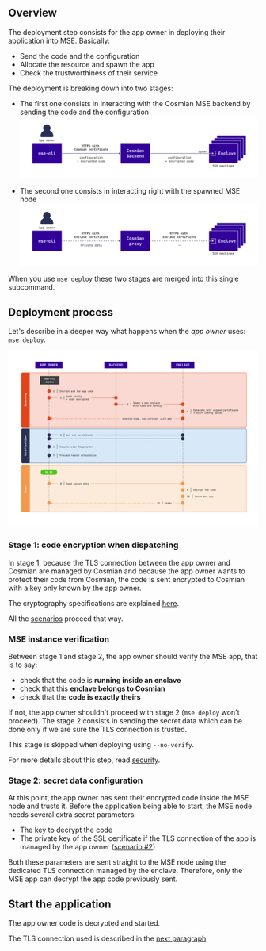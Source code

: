 ## Overview

The deployment step consists for the app owner in deploying their application into MSE. Basically:

- Send the code and the configuration
- Allocate the resource and spawn the app
- Check the trustworthiness of their service

The deployment is breaking down into two stages: 

- The first one consists in interacting with the Cosmian MSE backend by sending the code and the configuration
![](./images/deploy-stage-1.png)

- The second one consists in interacting right with the spawned MSE node
  ![](./images/deploy-stage-2.png)

When you use `mse deploy` these two stages are merged into this single subcommand.


## Deployment process

Let's describe in a deeper way what happens when the *app owner* uses: `mse deploy`.

![](./images/deploy-process.png)

### Stage 1: code encryption when dispatching

In stage 1, because the TLS connection between the app owner and Cosmian are managed by Cosmian and because the app owner wants to protect their code from Cosmian, the code is sent encrypted to Cosmian with a key only known by the app owner. 

The cryptography specifications are explained [here](security.md).

All the [scenarios](./scenarios.md) proceed that way. 

### MSE instance verification

Between stage 1 and stage 2, the app owner should verify the MSE app, that is to say:

- check that the code is **running inside an enclave**
- check that this **enclave belongs to Cosmian**
- check that the **code is exactly theirs**

If not, the app owner shouldn't proceed with stage 2 (`mse deploy` won't proceed). The stage 2 consists in sending the secret data which can be done only if we are sure the TLS connection is trusted.

This stage is skipped when deploying using `--no-verify`.

For more details about this step, read [security](security.md).

### Stage 2: secret data configuration

At this point, the app owner has sent their encrypted code inside the MSE node and trusts it. 
Before the application being able to start, the MSE node needs several extra secret parameters:

- The key to decrypt the code
- The private key of the SSL certificate if the TLS connection of the app is managed by the app owner ([scenario #2](./scenarios.md#app-owner-trust-approach-fully-encrypted-saas))

Both these parameters are sent straight to the MSE node using the dedicated TLS connection managed by the enclave. Therefore, only the MSE app can decrypt the app code previously sent.

## Start the application

The app owner code is decrypted and started. 

The TLS connection used is described in the [next paragraph](./how_it_works_use.md)

